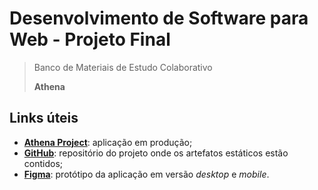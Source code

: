 # Desenvolvimento de Software para Web - Projeto Final

> Banco de Materiais de Estudo Colaborativo
>
> **Athena**

## Links úteis

- [**Athena Project**](https://athena-production-16f2.up.railway.app): aplicação em produção;
- [**GitHub**](https://github.com/LuanRoger/athena): repositório do projeto onde os artefatos estáticos estão contidos;
- [**Figma**](https://www.figma.com/design/4QuVQ40gPHp1OO971HNKwG/Athena---Prototype?node-id=0-1&t=3x6qL88IyC4xmMAh-1): protótipo da aplicação em versão _desktop_ e _mobile_.
